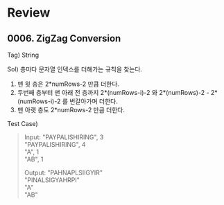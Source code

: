 # Review



## 0006. ZigZag Conversion

Tag) String<p>

Sol) 층마다 문자열 인덱스를 더해가는 규칙을 찾는다.<p>
1. 맨 윗 층은 2*numRows-2 만큼 더한다.<br>
2. 두번째 층부터 맨 아래 전 층까지 2*(numRows-i)-2 와 2*(numRows)-2 - 2*(numRows-i)-2 를 번갈아가며 더한다.<br>
3. 맨 아랫 층도 2*numRows-2 만큼 더한다.<p>

Test Case)<p>

> Input: "PAYPALISHIRING", 3<br>
"PAYPALISHIRING", 4<br>
"A", 1<br>
"AB", 1<br>
>
> Output: "PAHNAPLSIIGYIR"<br>
"PINALSIGYAHRPI"<br>
"A"<br>
"AB"<br>
>
